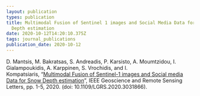 ```yaml
---
layout: publication
types: publication
title: Multimodal Fusion of Sentinel 1 images and Social Media Data for Snow
  Depth estimation
date: 2020-10-12T14:20:10.375Z
tags: journal_publications
publication_date: 2020-10-12
---
```

D. Mantsis, M. Bakratsas, S. Andreadis, P. Karsisto, A. Moumtzidou, I. Gialampoukidis, A. Karppinen, S. Vrochidis, and I. Kompatsiaris, “[Multimodal Fusion of Sentinel-1 images and Social media Data for Snow Depth estimation](https://ieeexplore.ieee.org/document/9245524)”, IEEE Geoscience and Remote Sensing Letters, pp. 1-5, 2020. (doi: 10.1109/LGRS.2020.3031866).